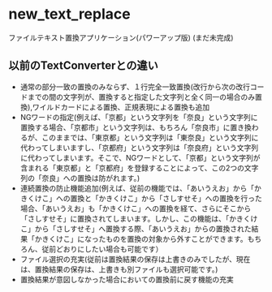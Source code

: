 # new_text_replace
ファイルテキスト置換アプリケーション(パワーアップ版) (まだ未完成)

## 以前のTextConverterとの違い
- 通常の部分一致の置換のみならず、１行完全一致置換(改行から次の改行コードまでの間の文字列が、置換すると指定した文字列と全く同一の場合のみ置換),ワイルドカードによる置換、正規表現による置換も追加
- NGワードの指定(例えば、「京都」という文字列を「奈良」という文字列に置換する場合、「京都市」という文字列は、もちろん「奈良市」に置き換わるが、このままでは、「東京都」という文字列は「東奈良」という文字列に代わってしまいますし、「京都府」という文字列は「奈良府」という文字列に代わってしまいます。そこで、NGワードとして、「京都」という文字列が含まれる「東京都」と「京都府」を登録することによって、この2つの文字列の「奈良」への置換は防がれます。)
- 連続置換の防止機能追加(例えば、従前の機能では、「あいうえお」から「かきくけこ」への置換と「かきくけこ」から「さしすせそ」への置換を行った場合、「あいうえお」も「かきくけこ」への置換を経て、さらにそこから「さしすせそ」に置換されてしまいます。しかし、この機能は、「かきくけこ」から「さしすせそ」へ置換する際、「あいうえお」からの置換された結果「かきくけこ」になったものを置換の対象から外すことができます。もちろん、従前どおりにしたい場合も可能です）
- ファイル選択の充実(従前は置換結果の保存は上書きのみでしたが、現在は、置換結果の保存は、上書きも別ファイルも選択可能です。)
- 置換結果が意図しなかった場合においての置換前に戻す機能の充実

